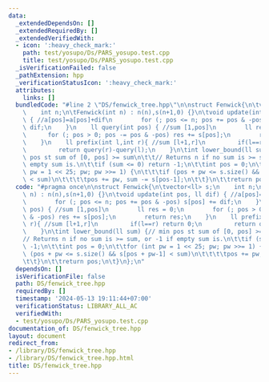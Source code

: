 ```yaml
---
data:
  _extendedDependsOn: []
  _extendedRequiredBy: []
  _extendedVerifiedWith:
  - icon: ':heavy_check_mark:'
    path: test/yosupo/Ds/PARS_yosupo.test.cpp
    title: test/yosupo/Ds/PARS_yosupo.test.cpp
  _isVerificationFailed: false
  _pathExtension: hpp
  _verificationStatusIcon: ':heavy_check_mark:'
  attributes:
    links: []
  bundledCode: "#line 2 \"DS/fenwick_tree.hpp\"\n\nstruct Fenwick{\n\tvector<ll> s;\n\
    \    int n;\n\tFenwick(int n) : n(n),s(n+1,0) {}\n\tvoid update(int pos, ll dif)\
    \ { //a[pos]=a[pos]+dif\n        for (; pos <= n; pos += pos & -pos) s[pos] +=\
    \ dif;\n    }\n    ll query(int pos) { //sum [1,pos]\n        ll res = 0;\n  \
    \      for (; pos > 0; pos -= pos & -pos) res += s[pos];\n        return res;\n\
    \    }\n    ll prefix(int l,int r){ //sum [l+1,r]\n         if(l==r) return 0;\n\
    \         return query(r)-query(l);\n    }\n\tint lower_bound(ll sum) {// min\
    \ pos st sum of [0, pos] >= sum\n\t\t// Returns n if no sum is >= sum, or -1 if\
    \ empty sum is.\n\t\tif (sum <= 0) return -1;\n\t\tint pos = 0;\n\t\tfor (int\
    \ pw = 1 << 25; pw; pw >>= 1) {\n\t\t\tif (pos + pw <= s.size() && s[pos + pw-1]\
    \ < sum)\n\t\t\t\tpos += pw, sum -= s[pos-1];\n\t\t}\n\t\treturn pos;\n\t}\n};\n"
  code: "#pragma once\n\nstruct Fenwick{\n\tvector<ll> s;\n    int n;\n\tFenwick(int\
    \ n) : n(n),s(n+1,0) {}\n\tvoid update(int pos, ll dif) { //a[pos]=a[pos]+dif\n\
    \        for (; pos <= n; pos += pos & -pos) s[pos] += dif;\n    }\n    ll query(int\
    \ pos) { //sum [1,pos]\n        ll res = 0;\n        for (; pos > 0; pos -= pos\
    \ & -pos) res += s[pos];\n        return res;\n    }\n    ll prefix(int l,int\
    \ r){ //sum [l+1,r]\n         if(l==r) return 0;\n         return query(r)-query(l);\n\
    \    }\n\tint lower_bound(ll sum) {// min pos st sum of [0, pos] >= sum\n\t\t\
    // Returns n if no sum is >= sum, or -1 if empty sum is.\n\t\tif (sum <= 0) return\
    \ -1;\n\t\tint pos = 0;\n\t\tfor (int pw = 1 << 25; pw; pw >>= 1) {\n\t\t\tif\
    \ (pos + pw <= s.size() && s[pos + pw-1] < sum)\n\t\t\t\tpos += pw, sum -= s[pos-1];\n\
    \t\t}\n\t\treturn pos;\n\t}\n};\n"
  dependsOn: []
  isVerificationFile: false
  path: DS/fenwick_tree.hpp
  requiredBy: []
  timestamp: '2024-05-13 19:11:44+07:00'
  verificationStatus: LIBRARY_ALL_AC
  verifiedWith:
  - test/yosupo/Ds/PARS_yosupo.test.cpp
documentation_of: DS/fenwick_tree.hpp
layout: document
redirect_from:
- /library/DS/fenwick_tree.hpp
- /library/DS/fenwick_tree.hpp.html
title: DS/fenwick_tree.hpp
---
```

